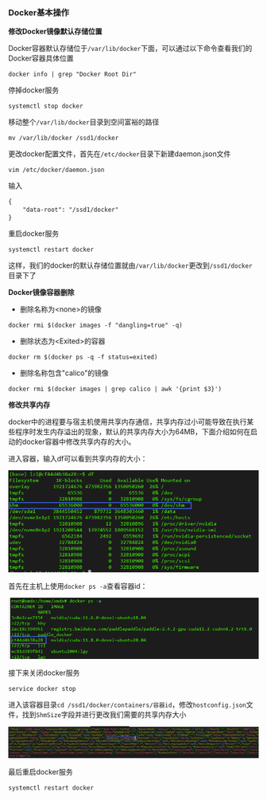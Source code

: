 ### Docker基本操作

**修改Docker镜像默认存储位置**

Docker容器默认存储位于`/var/lib/docker`下面，可以通过以下命令查看我们的Docker容器具体位置

```
docker info | grep "Docker Root Dir"
```

停掉docker服务

```
systemctl stop docker
```

移动整个`/var/lib/docker`目录到空间富裕的路径

```
mv /var/lib/docker /ssd1/docker
```

更改docker配置文件，首先在`/etc/docker`目录下新建daemon.json文件

```
vim /etc/docker/daemon.json
```

输入

```
{
    "data-root": "/ssd1/docker"
}
```

重启docker服务

```
systemctl restart docker
```

这样，我们的docker的默认存储位置就由`/var/lib/docker`更改到`/ssd1/docker`目录下了

**Docker镜像容器删除**

- 删除名称为\<none>的镜像

```
docker rmi $(docker images -f "dangling=true" -q)
```

- 删除状态为\<Exited>的容器

```
docker rm $(docker ps -q -f status=exited)
```

- 删除名称包含"calico"的镜像

```
docker rmi $(docker images | grep calico | awk '{print $3}')
```

**修改共享内存**

​	docker中的进程要与宿主机使用共享内存通信，共享内存过小可能导致在执行某些程序时发生内存溢出的现象，默认的共享内存大小为64MB，下面介绍如何在启动的docker容器中修改共享内存的大小。

进入容器，输入df可以看到共享内存的大小：

![](figs.assets/image-20230510133912899.png)

首先在主机上使用`docker ps -a`查看容器id：

![](figs.assets/image-20230510134044004.png)

接下来关闭docker服务

```
service docker stop
```

进入该容器目录`cd /ssd1/docker/containers/容器id`，修改`hostconfig.json`文件，找到`ShmSize`字段并进行更改我们需要的共享内存大小

![](figs.assets/image-20230510134334049.png)

最后重启docker服务

```
systemctl restart docker
```

